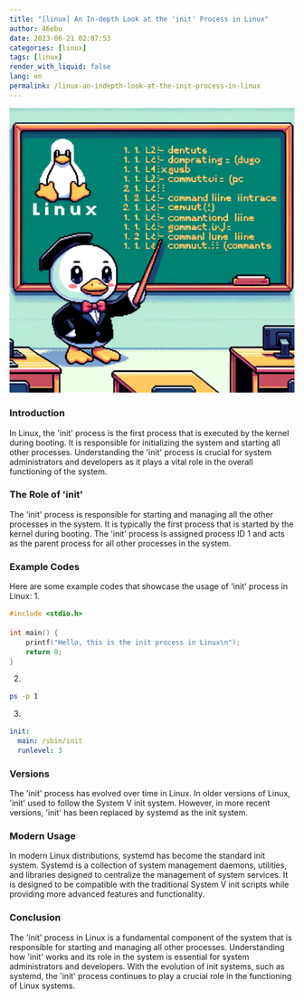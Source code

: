 ```yaml
---
title: "[linux] An In-depth Look at the 'init' Process in Linux"
author: 46ebu
date: 2023-06-21 02:07:53 
categories: [linux]
tags: [linux]
render_with_liquid: false
lang: en
permalink: /linux-an-indepth-look-at-the-init-process-in-linux
---
```


![Intro](/assets/img/post/linux.png)
### Introduction
In Linux, the 'init' process is the first process that is executed by the kernel during booting. It is responsible for initializing the system and starting all other processes. Understanding the 'init' process is crucial for system administrators and developers as it plays a vital role in the overall functioning of the system.

### The Role of 'init'
The 'init' process is responsible for starting and managing all the other processes in the system. It is typically the first process that is started by the kernel during booting. The 'init' process is assigned process ID 1 and acts as the parent process for all other processes in the system.

### Example Codes
Here are some example codes that showcase the usage of 'init' process in Linux:
1. 
```c
#include <stdio.h>

int main() {
    printf("Hello, this is the init process in Linux\n");
    return 0;
}
```

2. 
```bash
ps -p 1
```

3.
```yaml
init:
  main: /sbin/init
  runlevel: 3
```

### Versions
The 'init' process has evolved over time in Linux. In older versions of Linux, 'init' used to follow the System V init system. However, in more recent versions, 'init' has been replaced by systemd as the init system.

### Modern Usage
In modern Linux distributions, systemd has become the standard init system. Systemd is a collection of system management daemons, utilities, and libraries designed to centralize the management of system services. It is designed to be compatible with the traditional System V init scripts while providing more advanced features and functionality.

### Conclusion
The 'init' process in Linux is a fundamental component of the system that is responsible for starting and managing all other processes. Understanding how 'init' works and its role in the system is essential for system administrators and developers. With the evolution of init systems, such as systemd, the 'init' process continues to play a crucial role in the functioning of Linux systems.